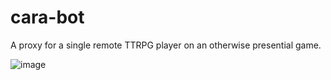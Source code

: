 # cara-bot
A proxy for a single remote TTRPG player on an otherwise presential game.

![image](https://user-images.githubusercontent.com/8010105/140626289-ac536491-abd3-4cbd-b030-476104632192.png)
